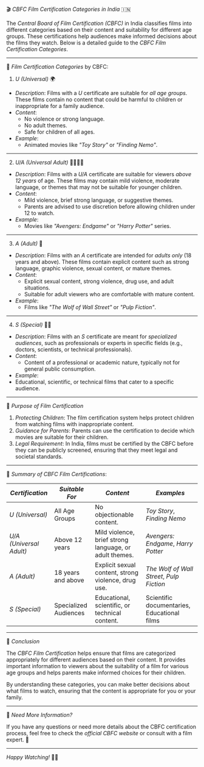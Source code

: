 
🎬 *CBFC Film Certification Categories in India* 🇮🇳

The *Central Board of Film Certification (CBFC)* in India classifies films into different categories based on their content and suitability for different age groups. These certifications help audiences make informed decisions about the films they watch. Below is a detailed guide to the *CBFC Film Certification Categories*.

---

📜 *Film Certification Categories* by CBFC:

1. *U (Universal)* 🌍

- *Description*: Films with a *U* certificate are suitable for *all age groups*. These films contain no content that could be harmful to children or inappropriate for a family audience.
- *Content*: 
  - No violence or strong language.
  - No adult themes.
  - Safe for children of all ages.
- *Example*: 
  - Animated movies like *"Toy Story"* or *"Finding Nemo"*.

---

2. *U/A (Universal Adult)* 👨‍👩‍👧‍👦
- *Description*: Films with a *U/A* certificate are suitable for viewers *above 12 years* of age. These films may contain mild violence, moderate language, or themes that may not be suitable for younger children.
- *Content*: 
  - Mild violence, brief strong language, or suggestive themes.
  - Parents are advised to use discretion before allowing children under 12 to watch.
- *Example*: 
  - Movies like *"Avengers: Endgame"* or *"Harry Potter"* series.

---

3. *A (Adult)* 🔞

- *Description*: Films with an *A* certificate are intended for *adults only* (18 years and above). These films contain explicit content such as strong language, graphic violence, sexual content, or mature themes.
- *Content*: 
  - Explicit sexual content, strong violence, drug use, and adult situations.
  - Suitable for adult viewers who are comfortable with mature content.
- *Example*: 
  - Films like *"The Wolf of Wall Street"* or *"Pulp Fiction"*.

---

4. *S (Special)* 🧑‍🔬

- *Description*: Films with an *S* certificate are meant for *specialized audiences*, such as professionals or experts in specific fields (e.g., doctors, scientists, or technical professionals).
- *Content*: 
  - Content of a professional or academic nature, typically not for general public consumption.
- *Example*:
- Educational, scientific, or technical films that cater to a specific audience.

---

🎯 *Purpose of Film Certification*

1. *Protecting Children*: The film certification system helps protect children from watching films with inappropriate content.
2. *Guidance for Parents*: Parents can use the certification to decide which movies are suitable for their children.
3. *Legal Requirement*: In India, films must be certified by the CBFC before they can be publicly screened, ensuring that they meet legal and societal standards.

---

📑 *Summary of CBFC Film Certifications*:

| *Certification* | *Suitable For*       | *Content*                                                 | *Examples*                          |
|-------------------|------------------------|-------------------------------------------------------------|---------------------------------------|
| *U (Universal)*  | All Age Groups         | No objectionable content.                                   | *Toy Story*, *Finding Nemo*       |
| *U/A (Universal Adult)* | Above 12 years       | Mild violence, brief strong language, or adult themes.       | *Avengers: Endgame*, *Harry Potter* |
| *A (Adult)*      | 18 years and above     | Explicit sexual content, strong violence, drug use.         | *The Wolf of Wall Street*, *Pulp Fiction* |
| *S (Special)*    | Specialized Audiences  | Educational, scientific, or technical content.              | Scientific documentaries, Educational films |

---

📌 *Conclusion*

The *CBFC Film Certification* helps ensure that films are categorized appropriately for different audiences based on their content. It provides important information to viewers about the suitability of a film for various age groups and helps parents make informed choices for their children.

By understanding these categories, you can make better decisions about what films to watch, ensuring that the content is appropriate for you or your family.

---

💬 *Need More Information?*

If you have any questions or need more details about the CBFC certification process, feel free to check the *official CBFC website* or consult with a film expert. 🎥

---

*Happy Watching!* 🎉🍿
```

